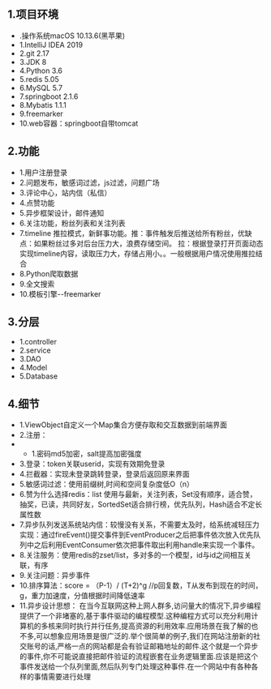 ## 1.项目环境
- .操作系统macOS 10.13.6(黑苹果)
- 1.IntelliJ IDEA 2019
- 2.git 2.17
- 3.JDK 8
- 4.Python 3.6
- 5.redis 5.05
- 6.MySQL 5.7
- 7.springboot 2.1.6
- 8.Mybatis 1.1.1
- 9.freemarker
- 10.web容器：springboot自带tomcat

## 2.功能
- 1.用户注册登录
- 2.问题发布，敏感词过滤，js过滤，问题广场
- 3.评论中心，站内信（私信）
- 4.点赞功能
- 5.异步框架设计，邮件通知
- 6.关注功能，粉丝列表和关注列表
- 7.timeline 推拉模式，新鲜事功能。推：事件触发后推送给所有粉丝，优缺点：如果粉丝过多对后台压力大，浪费存储空间。 拉：根据登录打开页面动态实现timeline内容，读取压力大，存储占用小。。一般根据用户情况使用推拉结合
- 8.Python爬取数据
- 9.全文搜索
- 10.模板引擎--freemarker

## 3.分层
- 1.controller
- 2.service
- 3.DAO
- 4.Model
- 5.Database

## 4.细节
- 1.ViewObject自定义一个Map集合方便存取和交互数据到前端界面
- 2.注册：
- - 1.密码md5加密，salt提高加密强度
- 3.登录：token关联userid，实现有效期免登录
- 4.拦截器：实现未登录跳转登录，登录后返回原来界面
- 5.敏感词过滤：使用前缀树,时间和空间复杂度低O（n）
- 6.赞为什么选择redis：list 使用与最新，关注列表，Set没有顺序，适合赞，抽奖，已读，共同好友，SortedSet适合排行榜，优先队列，Hash适合不定长属性数
- 7.异步队列发送系统站内信：较慢没有关系，不需要太及时，给系统减轻压力  实现：通过fireEvent()提交事件到EventProducer之后把事件依次放入优先队列中之后利用EventConsumer依次把事件取出利用handle来实现一个事件。
- 8.关注服务：使用redis的zset/list，多对多的一个模型，id与id之间相互关联，有序
- 9.关注问题：异步事件
- 10.排序算法：score = （P-1）/ (T+2)^g  //p回复数，T从发布到现在的时间，g，重力加速度，分值根据时间降低速率
- 11.异步设计思想：
	在当今互联网这种上网人群多,访问量大的情况下,异步编程提供了一个非堵塞的,基于事件驱动的编程模型.这种编程方式可以充分利用计算机的多核来同时执行并行任务,提高资源的利用效率.应用场景在我了解的也不多,可以想象应用场景是很广泛的.举个很简单的例子,我们在网站注册新的社交账号的话,严格一点的网站都是会有验证邮箱地址的邮件.这个就是一个异步的事件,你不可能说直接把邮件验证的流程嵌套在业务逻辑里面.应该是把这个事件发送给一个队列里面,然后队列专门处理这种事件.在一个网站中有各种各样的事情需要进行处理


